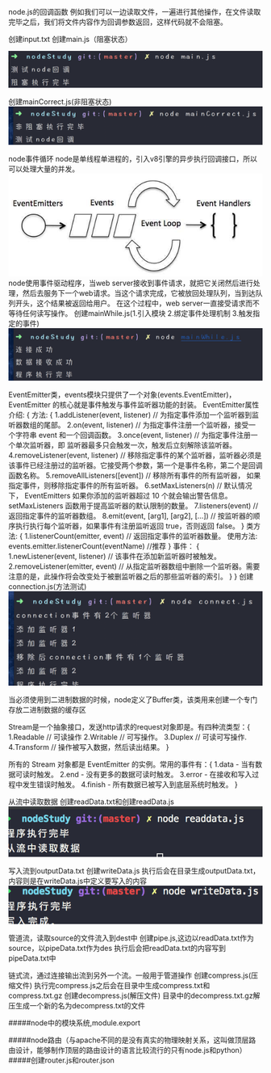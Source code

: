 node.js的回调函数
例如我们可以一边读取文件，一遍进行其他操作，在文件读取完毕之后，我们将文件内容作为回调参数返回，这样代码就不会阻塞。

创建input.txt
创建main.js（阻塞状态）

<img src="img/zs.png"></img>

创建mainCorrect.js(非阻塞状态)
<img src="img/fzs.png"></img>

node事件循环
node是单线程单进程的，引入v8引擎的异步执行回调接口，所以可以处理大量的并发。
<img src="img/event_loop.jpg"></img>
node使用事件驱动程序，当web server接收到事件请求，就把它关闭然后进行处理，然后去服务下一个web请求。当这个请求完成，它被放回处理队列，当到达队列开头，这个结果被返回给用户。
在这个过程中，web server一直接受请求而不等待任何读写操作。
创建mainWhile.js(1.引入模块 2.绑定事件处理机制 3.触发指定的事件)
<img src="img/mainWhile.png"></img>

EventEmitter类，events模块只提供了一个对象(events.EventEmitter)，EventEmitter 的核心就是事件触发与事件监听器功能的封装。
EventEmitter属性介绍: {
       方法: {
               1.addListener(event, listener)    // 为指定事件添加一个监听器到监听器数组的尾部。
               2.on(event, listener) // 为指定事件注册一个监听器，接受一个字符串 event 和一个回调函数。
               3.once(event, listener) // 为指定事件注册一个单次监听器，即 监听器最多只会触发一次，触发后立刻解除该监听器。
               4.removeListener(event, listener) // 移除指定事件的某个监听器，监听器必须是该事件已经注册过的监听器。它接受两个参数，第一个是事件名称，第二个是回调函数名称。
               5.removeAllListeners([event]) // 移除所有事件的所有监听器， 如果指定事件，则移除指定事件的所有监听器。
               6.setMaxListeners(n) // 默认情况下， EventEmitters 如果你添加的监听器超过 10 个就会输出警告信息。 setMaxListeners 函数用于提高监听器的默认限制的数量。
               7.listeners(event) // 返回指定事件的监听器数组。
               8.emit(event, [arg1], [arg2], [...]) // 按监听器的顺序执行执行每个监听器，如果事件有注册监听返回 true，否则返回 false。
       }
       类方法: {
              1.listenerCount(emitter, event) // 返回指定事件的监听器数量。
              使用方法: events.emitter.listenerCount(eventName) //推荐
       }
       事件： {
              1.newListener(event, listener) // 该事件在添加新监听器时被触发。
              2.removeListener(emitter, event) // 从指定监听器数组中删除一个监听器。需要注意的是，此操作将会改变处于被删监听器之后的那些监听器的索引。
       }
}
创建connection.js(方法测试)
<img src="img/connect.png"></img>

当必须使用到二进制数据的时候，node定义了Buffer类，该类用来创建一个专门存放二进制数据的缓存区

Stream是一个抽象接口，发送http请求的request对象即是。有四种流类型：{
       1.Readable // 可读操作
       2.Writable // 可写操作。
       3.Duplex // 可读可写操作.
       4.Transform // 操作被写入数据，然后读出结果。
}

所有的 Stream 对象都是 EventEmitter 的实例。常用的事件有：{
       1.data - 当有数据可读时触发。
       2.end - 没有更多的数据可读时触发。
       3.error - 在接收和写入过程中发生错误时触发。
       4.finish - 所有数据已被写入到底层系统时触发。
}


从流中读取数据
创建readData.txt和创建readData.js
<img src="img/readData.png"></img>

写入流到outputData.txt
创建writeData.js
执行后会在目录生成outputData.txt，内容则是在writeData.js中定义要写入的内容
<img src="img/writeData.png"></img>

管道流，读取source的文件流入到dest中
创建pipe.js,这边以readData.txt作为source，以pipeData.txt作为des
执行后会把readData.txt的内容写到pipeData.txt中

链式流，通过连接输出流到另外一个流。一般用于管道操作
创建compress.js(压缩文件)
执行完compress.js之后会在目录中生成compress.txt和compress.txt.gz
创建decompress.js(解压文件)
目录中的decompress.txt.gz解压生成一个新的名为decompress.txt的文件

#####node中的模块系统,module.export

#####node路由（与apache不同的是没有真实的物理映射关系，这叫做顶层路由设计，能够制作顶层的路由设计的语言比较流行的只有node.js和python）
#####创建router.js和router.json

